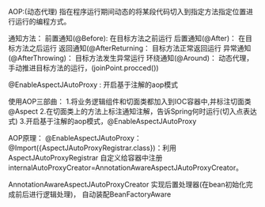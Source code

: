 AOP:(动态代理)
    指在程序运行期间动态的将某段代码切入到指定方法指定位置进行运行的编程方式。
    
通知方法：
    前置通知(@Before): 在目标方法之前运行
    后置通知(@After)： 在目标方法之后运行
    返回通知(@AfterReturning： 目标方法正常返回运行
    异常通知(@AfterThrowing)： 目标方法发生异常运行
    环绕通知(@Around)： 动态代理，手动推进目标方法的运行，(joinPoint.procced())
    
@EnableAspectJAutoProxy : 开启基于注解的aop模式


使用AOP三部曲：
1.将业务逻辑组件和切面类都加入到IOC容器中,并标注切面类@Aspect
2.在切面类上的方法上标注通知注解，告诉Spring何时运行(切入点表达式)
3.开启基于注解的aop模式，@EnableAspectJAutoProxy


AOP原理：
  @EnableAspectJAutoProxy：
    @Import({AspectJAutoProxyRegistrar.class})：利用AspectJAutoProxyRegistrar
    自定义给容器中注册internalAutoProxyCreator=AnnotationAwareAspectJAutoProxyCreator。
    
  AnnotationAwareAspectJAutoProxyCreator 实现后置处理器(在bean初始化完成前后进行逻辑处理)，
    自动装配BeanFactoryAware